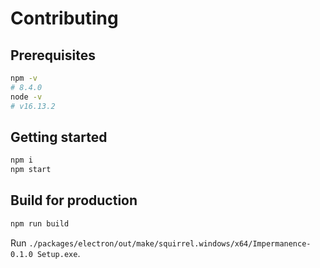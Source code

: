 # Contributing

## Prerequisites

```sh
npm -v
# 8.4.0
node -v
# v16.13.2
```

## Getting started

```sh
npm i
npm start
```

## Build for production

```sh
npm run build
```

Run `./packages/electron/out/make/squirrel.windows/x64/Impermanence-0.1.0 Setup.exe`.
